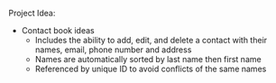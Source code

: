 Project Idea:
- Contact book ideas
  - Includes the ability to add, edit, and delete a contact with their names, email, phone number and address
  - Names are automatically sorted by last name then first name 
  - Referenced by unique ID to avoid conflicts of the same names


